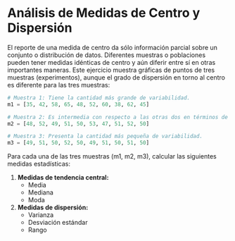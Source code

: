 # Análisis de Medidas de Centro y Dispersión

El reporte de una medida de centro da sólo información parcial sobre un conjunto o distribución de datos. Diferentes muestras o poblaciones pueden tener medidas idénticas de centro y aún diferir entre sí en otras importantes maneras. Este ejercicio muestra gráficas de puntos de tres muestras (experimentos), aunque el grado de dispersión en torno al centro es diferente para las tres muestras:

```python
# Muestra 1: Tiene la cantidad más grande de variabilidad.
m1 = [35, 42, 58, 65, 48, 52, 60, 38, 62, 45]

# Muestra 2: Es intermedia con respecto a las otras dos en términos de variabilidad.
m2 = [48, 52, 49, 51, 50, 53, 47, 51, 52, 50]

# Muestra 3: Presenta la cantidad más pequeña de variabilidad.
m3 = [49, 51, 50, 52, 50, 49, 51, 50, 51, 50]

```

Para cada una de las tres muestras (m1, m2, m3), calcular las siguientes medidas estadísticas:

1. **Medidas de tendencia central:**
   - Media
   - Mediana
   - Moda
2. **Medidas de dispersión:**
   - Varianza
   - Desviación estándar
   - Rango
